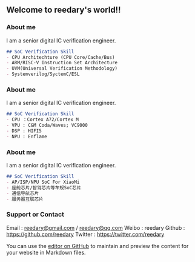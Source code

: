 ## Welcome to reedary's world!!

### About me

I am a senior digital IC verification engineer. 

```markdown
## SoC Verification Skill
- CPU Architechture (CPU Core/Cache/Bus)
- ARM/RISC-V Instruction Set Architecture
- UVM(Universal Verification Methodology)
- Systemverilog/SyctemC/ESL

```

### About me

I am a senior digital IC verification engineer. 

```markdown
## SoC Verification Skill
- CPU ：Cortex A72/Cortex M
- VPU : C&M Coda/Waves; VC9000
- DSP : HIFI5
- NPU : Enflame

```

### About me

I am a senior digital IC verification engineer. 

```markdown
## SoC Verification Skill
- AP/ISP/NPU SoC For XiaoMi
- 座舱芯片/智驾芯片等车规SoC芯片
- 通信导航芯片
- 服务器互联芯片

```


### Support or Contact

Email : reedary@gmail.com / reedary@qq.com
Weibo : reedary
Github : https://github.com/reedary
Twitter : https://twitter.com/reedary


You can use the [editor on GitHub](https://github.com/reedary/reedary.github.io/edit/master/README.md) to maintain and preview the content for your website in Markdown files.
